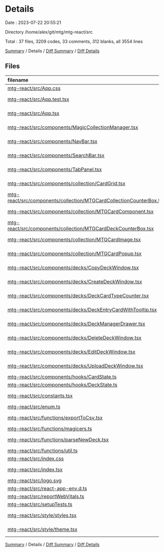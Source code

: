 # Details

Date : 2023-07-22 20:55:21

Directory /home/alex/git/mtg/mtg-react/src

Total : 37 files,  3209 codes, 33 comments, 312 blanks, all 3554 lines

[Summary](results.md) / Details / [Diff Summary](diff.md) / [Diff Details](diff-details.md)

## Files
| filename | language | code | comment | blank | total |
| :--- | :--- | ---: | ---: | ---: | ---: |
| [mtg-react/src/App.css](/mtg-react/src/App.css) | CSS | 33 | 0 | 6 | 39 |
| [mtg-react/src/App.test.tsx](/mtg-react/src/App.test.tsx) | TypeScript JSX | 8 | 0 | 2 | 10 |
| [mtg-react/src/App.tsx](/mtg-react/src/App.tsx) | TypeScript JSX | 13 | 0 | 3 | 16 |
| [mtg-react/src/components/MagicCollectionManager.tsx](/mtg-react/src/components/MagicCollectionManager.tsx) | TypeScript JSX | 484 | 7 | 46 | 537 |
| [mtg-react/src/components/NavBar.tsx](/mtg-react/src/components/NavBar.tsx) | TypeScript JSX | 39 | 1 | 4 | 44 |
| [mtg-react/src/components/SearchBar.tsx](/mtg-react/src/components/SearchBar.tsx) | TypeScript JSX | 381 | 1 | 17 | 399 |
| [mtg-react/src/components/TabPanel.tsx](/mtg-react/src/components/TabPanel.tsx) | TypeScript JSX | 25 | 0 | 4 | 29 |
| [mtg-react/src/components/collection/CardGrid.tsx](/mtg-react/src/components/collection/CardGrid.tsx) | TypeScript JSX | 63 | 0 | 7 | 70 |
| [mtg-react/src/components/collection/MTGCardCollectionCounterBox.tsx](/mtg-react/src/components/collection/MTGCardCollectionCounterBox.tsx) | TypeScript JSX | 51 | 0 | 2 | 53 |
| [mtg-react/src/components/collection/MTGCardComponent.tsx](/mtg-react/src/components/collection/MTGCardComponent.tsx) | TypeScript JSX | 111 | 0 | 13 | 124 |
| [mtg-react/src/components/collection/MTGCardDeckCounterBox.tsx](/mtg-react/src/components/collection/MTGCardDeckCounterBox.tsx) | TypeScript JSX | 97 | 0 | 8 | 105 |
| [mtg-react/src/components/collection/MTGCardImage.tsx](/mtg-react/src/components/collection/MTGCardImage.tsx) | TypeScript JSX | 27 | 0 | 2 | 29 |
| [mtg-react/src/components/collection/MTGCardPopup.tsx](/mtg-react/src/components/collection/MTGCardPopup.tsx) | TypeScript JSX | 118 | 1 | 4 | 123 |
| [mtg-react/src/components/decks/CopyDeckWindow.tsx](/mtg-react/src/components/decks/CopyDeckWindow.tsx) | TypeScript JSX | 74 | 0 | 8 | 82 |
| [mtg-react/src/components/decks/CreateDeckWindow.tsx](/mtg-react/src/components/decks/CreateDeckWindow.tsx) | TypeScript JSX | 139 | 0 | 13 | 152 |
| [mtg-react/src/components/decks/DeckCardTypeCounter.tsx](/mtg-react/src/components/decks/DeckCardTypeCounter.tsx) | TypeScript JSX | 35 | 0 | 3 | 38 |
| [mtg-react/src/components/decks/DeckEntryCardWithTooltip.tsx](/mtg-react/src/components/decks/DeckEntryCardWithTooltip.tsx) | TypeScript JSX | 168 | 2 | 6 | 176 |
| [mtg-react/src/components/decks/DeckManagerDrawer.tsx](/mtg-react/src/components/decks/DeckManagerDrawer.tsx) | TypeScript JSX | 405 | 4 | 38 | 447 |
| [mtg-react/src/components/decks/DeleteDeckWindow.tsx](/mtg-react/src/components/decks/DeleteDeckWindow.tsx) | TypeScript JSX | 61 | 0 | 6 | 67 |
| [mtg-react/src/components/decks/EditDeckWindow.tsx](/mtg-react/src/components/decks/EditDeckWindow.tsx) | TypeScript JSX | 92 | 1 | 10 | 103 |
| [mtg-react/src/components/decks/UploadDeckWindow.tsx](/mtg-react/src/components/decks/UploadDeckWindow.tsx) | TypeScript JSX | 83 | 0 | 10 | 93 |
| [mtg-react/src/components/hooks/CardState.ts](/mtg-react/src/components/hooks/CardState.ts) | TypeScript | 64 | 0 | 13 | 77 |
| [mtg-react/src/components/hooks/DeckState.ts](/mtg-react/src/components/hooks/DeckState.ts) | TypeScript | 17 | 0 | 1 | 18 |
| [mtg-react/src/constants.tsx](/mtg-react/src/constants.tsx) | TypeScript JSX | 57 | 0 | 4 | 61 |
| [mtg-react/src/enum.ts](/mtg-react/src/enum.ts) | TypeScript | 4 | 0 | 1 | 5 |
| [mtg-react/src/functions/exportToCsv.tsx](/mtg-react/src/functions/exportToCsv.tsx) | TypeScript JSX | 31 | 1 | 7 | 39 |
| [mtg-react/src/functions/magicers.ts](/mtg-react/src/functions/magicers.ts) | TypeScript | 65 | 0 | 4 | 69 |
| [mtg-react/src/functions/parseNewDeck.tsx](/mtg-react/src/functions/parseNewDeck.tsx) | TypeScript JSX | 22 | 0 | 4 | 26 |
| [mtg-react/src/functions/util.ts](/mtg-react/src/functions/util.ts) | TypeScript | 162 | 0 | 33 | 195 |
| [mtg-react/src/index.css](/mtg-react/src/index.css) | CSS | 12 | 0 | 2 | 14 |
| [mtg-react/src/index.tsx](/mtg-react/src/index.tsx) | TypeScript JSX | 17 | 3 | 4 | 24 |
| [mtg-react/src/logo.svg](/mtg-react/src/logo.svg) | XML | 1 | 0 | 0 | 1 |
| [mtg-react/src/react-app-env.d.ts](/mtg-react/src/react-app-env.d.ts) | TypeScript | 0 | 1 | 1 | 2 |
| [mtg-react/src/reportWebVitals.ts](/mtg-react/src/reportWebVitals.ts) | TypeScript | 13 | 0 | 3 | 16 |
| [mtg-react/src/setupTests.ts](/mtg-react/src/setupTests.ts) | TypeScript | 1 | 4 | 1 | 6 |
| [mtg-react/src/style/styles.tsx](/mtg-react/src/style/styles.tsx) | TypeScript JSX | 81 | 2 | 15 | 98 |
| [mtg-react/src/style/theme.tsx](/mtg-react/src/style/theme.tsx) | TypeScript JSX | 155 | 5 | 7 | 167 |

[Summary](results.md) / Details / [Diff Summary](diff.md) / [Diff Details](diff-details.md)
